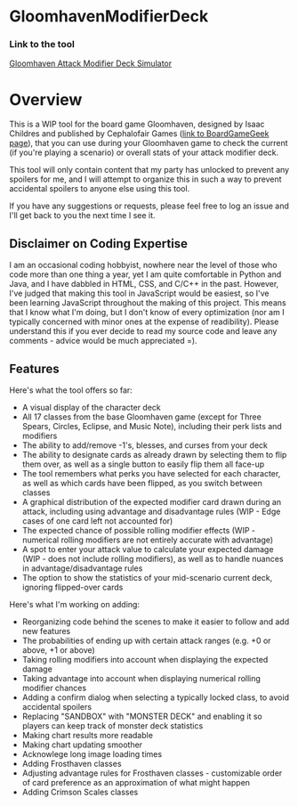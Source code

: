 # GloomhavenModifierDeck

<h3> Link to the tool </h3>

[Gloomhaven Attack Modifier Deck Simulator](https://happyquack.github.io/GloomhavenModifierDeck)

<h1> Overview </h1>

This is a WIP tool for the board game Gloomhaven, designed by Isaac Childres and published by Cephalofair Games ([link to BoardGameGeek page](https://boardgamegeek.com/boardgame/174430/gloomhaven)), that you can use during your Gloomhaven game to check the current (if you're playing a scenario) or overall stats of your attack modifier deck.

This tool will only contain content that my party has unlocked to prevent any spoilers for me, and I will attempt to organize this in such a way to prevent accidental spoilers to anyone else using this tool.

If you have any suggestions or requests, please feel free to log an issue and I'll get back to you the next time I see it.

<h2> Disclaimer on Coding Expertise </h2>

I am an occasional coding hobbyist, nowhere near the level of those who code more than one thing a year, yet I am quite comfortable in Python and Java, and I have dabbled in HTML, CSS, and C/C++ in the past. However, I've judged that making this tool in JavaScript would be easiest, so I've been learning JavaScript throughout the making of this project. This means that I know what I'm doing, but I don't know of every optimization (nor am I typically concerned with minor ones at the expense of readibility). Please understand this if you ever decide to read my source code and leave any comments - advice would be much appreciated =).

<h2> Features </h2>

Here's what the tool offers so far:

<ul>
  <li> A visual display of the character deck </li>
  <li> All 17 classes from the base Gloomhaven game (except for Three Spears, Circles, Eclipse, and Music Note), including their perk lists and modifiers </li>
  <li> The ability to add/remove -1's, blesses, and curses from your deck </li>
  <li> The ability to designate cards as already drawn by selecting them to flip them over, as well as a single button to easily flip them all face-up </li>
  <li> The tool remembers what perks you have selected for each character, as well as which cards have been flipped, as you switch between classes </li>
  <li> A graphical distribution of the expected modifier card drawn during an attack, including using advantage and disadvantage rules (WIP - Edge cases of one card left not accounted for) </li>
  <li> The expected chance of possible rolling modifier effects (WIP - numerical rolling modifiers are not entirely accurate with advantage) </li>
  <li> A spot to enter your attack value to calculate your expected damage (WIP - does not include rolling modifiers), as well as to handle nuances in advantage/disadvantage rules </li>
  <li> The option to show the statistics of your mid-scenario current deck, ignoring flipped-over cards </li>
</ul>

Here's what I'm working on adding:

<ul>
  <li> Reorganizing code behind the scenes to make it easier to follow and add new features </li>
  <li> The probabilities of ending up with certain attack ranges (e.g. +0 or above, +1 or above) </li>
  <li> Taking rolling modifiers into account when displaying the expected damage </li>
  <li> Taking advantage into account when displaying numerical rolling modifier chances </li>
  <li> Adding a confirm dialog when selecting a typically locked class, to avoid accidental spoilers </li>
  <li> Replacing "SANDBOX" with "MONSTER DECK" and enabling it so players can keep track of monster deck statistics </li>
  <li> Making chart results more readable </li>
  <li> Making chart updating smoother </li>
  <li> Acknowlege long image loading times </li>
  <li> Adding Frosthaven classes </li>
  <li> Adjusting advantage rules for Frosthaven classes - customizable order of card preference as an approximation of what might happen </li>
  <li> Adding Crimson Scales classes </li>
</ul>
